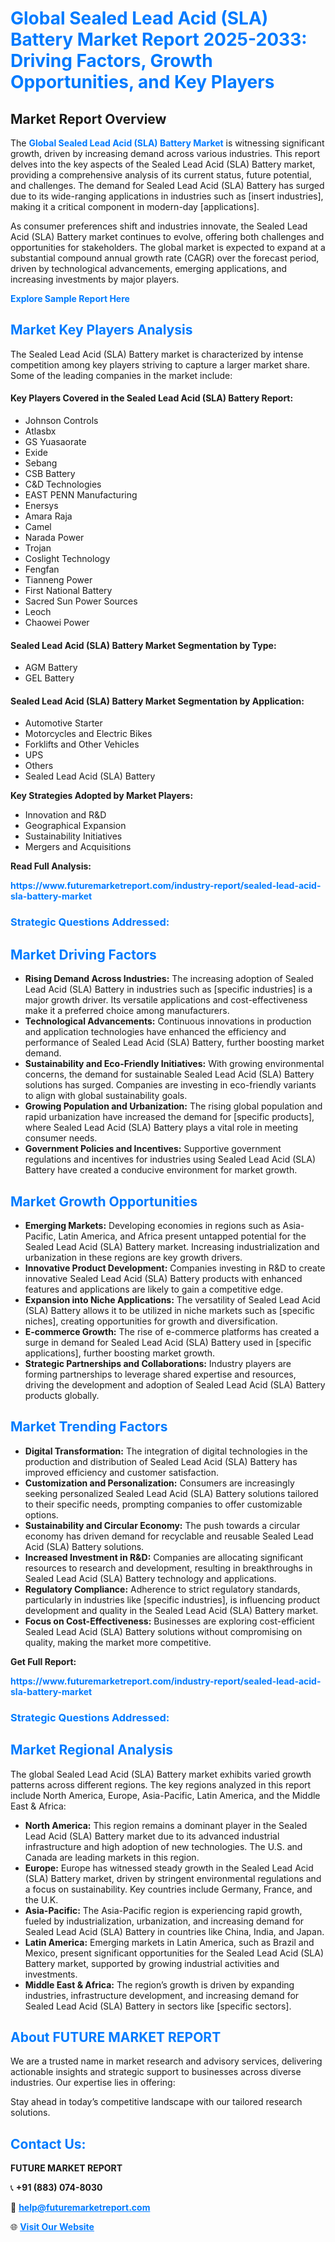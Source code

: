 <h1 style="color: #007BFF;">Global Sealed Lead Acid (SLA) Battery Market Report 2025-2033: Driving Factors, Growth Opportunities, and Key Players</h1>

<section id="overview">
<h2>Market Report Overview</h2>
<p>The <a href="https://www.futuremarketreport.com/industry-report/sealed-lead-acid-sla-battery-market" style="color: #007BFF; text-decoration: none;"><strong>Global Sealed Lead Acid (SLA) Battery Market</strong></a> is witnessing significant growth, driven by increasing demand across various industries. This report delves into the key aspects of the Sealed Lead Acid (SLA) Battery market, providing a comprehensive analysis of its current status, future potential, and challenges. The demand for Sealed Lead Acid (SLA) Battery has surged due to its wide-ranging applications in industries such as [insert industries], making it a critical component in modern-day [applications].</p>
<p>As consumer preferences shift and industries innovate, the Sealed Lead Acid (SLA) Battery market continues to evolve, offering both challenges and opportunities for stakeholders. The global market is expected to expand at a substantial compound annual growth rate (CAGR) over the forecast period, driven by technological advancements, emerging applications, and increasing investments by major players.</p>
</section>

<section id="overview">
<p><a href="https://www.futuremarketreport.com/request-sample/reportId=111746" style="color: #007BFF; text-decoration: none;"><strong>Explore Sample Report Here</strong></a></p>
</section>

<section id="key-players">
<h2 style="color: #007BFF;">Market Key Players Analysis</h2>
<p>The Sealed Lead Acid (SLA) Battery market is characterized by intense competition among key players striving to capture a larger market share. Some of the leading companies in the market include:</p>
<h4>Key Players Covered in the Sealed Lead Acid (SLA) Battery Report:</h4>
<ul><li>Johnson Controls</li><li>Atlasbx</li><li>GS Yuasaorate</li><li>Exide</li><li>Sebang</li><li>CSB Battery</li><li>C&amp;D Technologies</li><li>EAST PENN Manufacturing</li><li>Enersys</li><li>Amara Raja</li><li>Camel</li><li>Narada Power</li><li>Trojan</li><li>Coslight Technology</li><li>Fengfan</li><li>Tianneng Power</li><li>First National Battery</li><li>Sacred Sun Power Sources</li><li>Leoch</li><li>Chaowei Power</li></ul>
<h4>Sealed Lead Acid (SLA) Battery Market Segmentation by Type:</h4>
<ul><li>AGM Battery</li><li>GEL Battery</li></ul>

<h4>Sealed Lead Acid (SLA) Battery Market Segmentation by Application:</h4>
<ul><li>Automotive Starter</li><li>Motorcycles and Electric Bikes</li><li>Forklifts and Other Vehicles</li><li>UPS</li><li>Others</li><li>Sealed Lead Acid (SLA) Battery</li></ul>
<p><strong>Key Strategies Adopted by Market Players:</strong></p>
<ul>
<li>Innovation and R&D</li>
<li>Geographical Expansion</li>
<li>Sustainability Initiatives</li>
<li>Mergers and Acquisitions</li>
</ul>
</section>

<section>
<p><strong>Read Full Analysis: </strong></p><a href="https://www.futuremarketreport.com/industry-report/sealed-lead-acid-sla-battery-market" style="color: #007BFF; text-decoration: none;"><strong>https://www.futuremarketreport.com/industry-report/sealed-lead-acid-sla-battery-market</strong></a>
<h3 style="color: #007BFF;">Strategic Questions Addressed:</h3>
</section>

<section id="driving-factors">
<h2 style="color: #007BFF;">Market Driving Factors</h2>
<ul>
<li><strong>Rising Demand Across Industries:</strong> The increasing adoption of Sealed Lead Acid (SLA) Battery in industries such as [specific industries] is a major growth driver. Its versatile applications and cost-effectiveness make it a preferred choice among manufacturers.</li>
<li><strong>Technological Advancements:</strong> Continuous innovations in production and application technologies have enhanced the efficiency and performance of Sealed Lead Acid (SLA) Battery, further boosting market demand.</li>
<li><strong>Sustainability and Eco-Friendly Initiatives:</strong> With growing environmental concerns, the demand for sustainable Sealed Lead Acid (SLA) Battery solutions has surged. Companies are investing in eco-friendly variants to align with global sustainability goals.</li>
<li><strong>Growing Population and Urbanization:</strong> The rising global population and rapid urbanization have increased the demand for [specific products], where Sealed Lead Acid (SLA) Battery plays a vital role in meeting consumer needs.</li>
<li><strong>Government Policies and Incentives:</strong> Supportive government regulations and incentives for industries using Sealed Lead Acid (SLA) Battery have created a conducive environment for market growth.</li>
</ul>
</section>

<section id="growth-opportunities">
<h2 style="color: #007BFF;">Market Growth Opportunities</h2>
<ul>
<li><strong>Emerging Markets:</strong> Developing economies in regions such as Asia-Pacific, Latin America, and Africa present untapped potential for the Sealed Lead Acid (SLA) Battery market. Increasing industrialization and urbanization in these regions are key growth drivers.</li>
<li><strong>Innovative Product Development:</strong> Companies investing in R&D to create innovative Sealed Lead Acid (SLA) Battery products with enhanced features and applications are likely to gain a competitive edge.</li>
<li><strong>Expansion into Niche Applications:</strong> The versatility of Sealed Lead Acid (SLA) Battery allows it to be utilized in niche markets such as [specific niches], creating opportunities for growth and diversification.</li>
<li><strong>E-commerce Growth:</strong> The rise of e-commerce platforms has created a surge in demand for Sealed Lead Acid (SLA) Battery used in [specific applications], further boosting market growth.</li>
<li><strong>Strategic Partnerships and Collaborations:</strong> Industry players are forming partnerships to leverage shared expertise and resources, driving the development and adoption of Sealed Lead Acid (SLA) Battery products globally.</li>
</ul>
</section>

<section id="trending-factors">
<h2 style="color: #007BFF;">Market Trending Factors</h2>
<ul>
<li><strong>Digital Transformation:</strong> The integration of digital technologies in the production and distribution of Sealed Lead Acid (SLA) Battery has improved efficiency and customer satisfaction.</li>
<li><strong>Customization and Personalization:</strong> Consumers are increasingly seeking personalized Sealed Lead Acid (SLA) Battery solutions tailored to their specific needs, prompting companies to offer customizable options.</li>
<li><strong>Sustainability and Circular Economy:</strong> The push towards a circular economy has driven demand for recyclable and reusable Sealed Lead Acid (SLA) Battery solutions.</li>
<li><strong>Increased Investment in R&D:</strong> Companies are allocating significant resources to research and development, resulting in breakthroughs in Sealed Lead Acid (SLA) Battery technology and applications.</li>
<li><strong>Regulatory Compliance:</strong> Adherence to strict regulatory standards, particularly in industries like [specific industries], is influencing product development and quality in the Sealed Lead Acid (SLA) Battery market.</li>
<li><strong>Focus on Cost-Effectiveness:</strong> Businesses are exploring cost-efficient Sealed Lead Acid (SLA) Battery solutions without compromising on quality, making the market more competitive.</li>
</ul>
</section>

<section>
<p><strong>Get Full Report: </strong></p><a href="https://www.futuremarketreport.com/industry-report/sealed-lead-acid-sla-battery-market" style="color: #007BFF; text-decoration: none;"><strong>https://www.futuremarketreport.com/industry-report/sealed-lead-acid-sla-battery-market</strong></a>
<h3 style="color: #007BFF;">Strategic Questions Addressed:</h3>
</section>


<section id="regional-analysis">
<h2 style="color: #007BFF;">Market Regional Analysis</h2>
<p>The global Sealed Lead Acid (SLA) Battery market exhibits varied growth patterns across different regions. The key regions analyzed in this report include North America, Europe, Asia-Pacific, Latin America, and the Middle East & Africa:</p>
<ul>
<li><strong>North America:</strong> This region remains a dominant player in the Sealed Lead Acid (SLA) Battery market due to its advanced industrial infrastructure and high adoption of new technologies. The U.S. and Canada are leading markets in this region.</li>
<li><strong>Europe:</strong> Europe has witnessed steady growth in the Sealed Lead Acid (SLA) Battery market, driven by stringent environmental regulations and a focus on sustainability. Key countries include Germany, France, and the U.K.</li>
<li><strong>Asia-Pacific:</strong> The Asia-Pacific region is experiencing rapid growth, fueled by industrialization, urbanization, and increasing demand for Sealed Lead Acid (SLA) Battery in countries like China, India, and Japan.</li>
<li><strong>Latin America:</strong> Emerging markets in Latin America, such as Brazil and Mexico, present significant opportunities for the Sealed Lead Acid (SLA) Battery market, supported by growing industrial activities and investments.</li>
<li><strong>Middle East & Africa:</strong> The region’s growth is driven by expanding industries, infrastructure development, and increasing demand for Sealed Lead Acid (SLA) Battery in sectors like [specific sectors].</li>
</ul>
</section>

<footer>
<h2 style="color: #007BFF;">About FUTURE MARKET REPORT</h2>
<p>We are a trusted name in market research and advisory services, delivering actionable insights and strategic support to businesses across diverse industries. Our expertise lies in offering:</p>

<p>Stay ahead in today’s competitive landscape with our tailored research solutions.</p>

<h2 style="color: #007BFF;">Contact Us:</h2>
<p><strong>FUTURE MARKET REPORT</strong></p>
<p>📞 <strong>+91 (883) 074-8030</strong></p>
<p>📧 <strong><a href="mailto:help@futuremarketreport.com" style="color: #007BFF;">help@futuremarketreport.com</a></strong></p>
<p>🌐 <strong><a href="https://www.futuremarketreport.com/" style="color: #007BFF;">Visit Our Website</a></strong></p>
</footer>